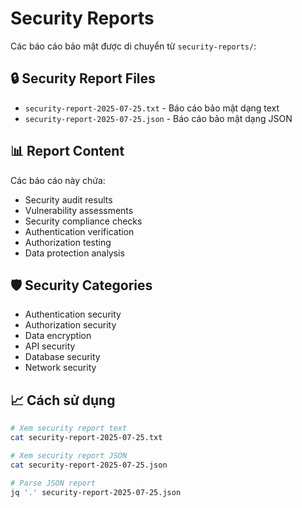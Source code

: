 # Security Reports

Các báo cáo bảo mật được di chuyển từ `security-reports/`:

## 🔒 Security Report Files

- `security-report-2025-07-25.txt` - Báo cáo bảo mật dạng text
- `security-report-2025-07-25.json` - Báo cáo bảo mật dạng JSON

## 📊 Report Content

Các báo cáo này chứa:

- Security audit results
- Vulnerability assessments
- Security compliance checks
- Authentication verification
- Authorization testing
- Data protection analysis

## 🛡️ Security Categories

- Authentication security
- Authorization security
- Data encryption
- API security
- Database security
- Network security

## 📈 Cách sử dụng

```bash
# Xem security report text
cat security-report-2025-07-25.txt

# Xem security report JSON
cat security-report-2025-07-25.json

# Parse JSON report
jq '.' security-report-2025-07-25.json
```
